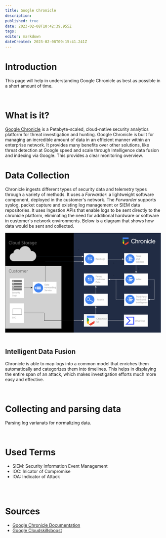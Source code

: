```yaml
---
title: Google Chronicle
description: 
published: true
date: 2023-02-08T10:42:39.955Z
tags: 
editor: markdown
dateCreated: 2023-02-08T09:15:41.241Z
---
```


# Introduction
This page will help in understanding Google Chronicle as best as possible in a short amount of time.

<br>

# What is it?
[Google Chronicle](https://chronicle.security/) is a Petabyte-scaled, cloud-native security analytics platform for threat investigation and hunting. Google Chronicle is built for managing an incredible amount of data in an efficient manner within an enterprise network. 
It provides many benefits over other solutions, like threat detection at Google speed and scale through Intelligence data fusion and indexing via Google. This provides a clear monitoring overview. 


# Data Collection
Chronicle ingests different types of security data and telemetry types through a variety of methods. It uses a *Forwarder*: a lightweight software component, deployed in the customer's network. The *Forwarder* supports syslog, packet capture and existing log management or SIEM data repositories. It uses Ingestion APIs that enable logs to be sent directly to the chronicle platform, eliminating the need for additional hardware or software in customer's network environments. Below is a diagram that shows how data would be sent and collected.
<br>

<img src="/cs5/chronicle/chronicle-data-flow.png" width="800"/>

<br>
<br>

## Intelligent Data Fusion
Chronicle is able to map logs into a common model that enriches them automatically and categorizes them into timelines. This helps in displaying the entire span of an attack, which makes investigation efforts much more easy and effective. 





<br>

# Collecting and parsing data
Parsing log varianats for normalizing data. 



<br>

# Used Terms
- SIEM: Security Information Event Management
- IOC: Inicator of Compromise
- IOA: Indicator of Attack


<br>
<br>

# Sources

- [Google Chronicle Documentation](https://cloud.google.com/chronicle/docs/overview)
- [Google Cloudskillsboost](https://www.cloudskillsboost.google/)